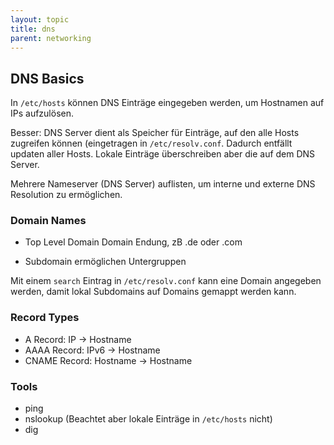 ```yaml
---
layout: topic
title: dns
parent: networking
---
```


## DNS Basics

In ``/etc/hosts`` können DNS Einträge eingegeben werden, um Hostnamen auf IPs aufzulösen.

Besser: DNS Server dient als Speicher für Einträge, auf den alle Hosts zugreifen können (eingetragen in ``/etc/resolv.conf``. Dadurch entfällt updaten aller Hosts.
Lokale Einträge überschreiben aber die auf dem DNS Server.

Mehrere Nameserver (DNS Server) auflisten, um interne und externe DNS Resolution zu ermöglichen.

### Domain Names

- Top Level Domain
  Domain Endung, zB .de oder .com
  
- Subdomain 
  ermöglichen Untergruppen

Mit einem ``search`` Eintrag in ``/etc/resolv.conf`` kann eine Domain angegeben werden, damit lokal Subdomains auf Domains gemappt werden kann.

### Record Types

- A Record: IP -> Hostname
- AAAA Record: IPv6 -> Hostname
- CNAME Record: Hostname -> Hostname

### Tools

- ping
- nslookup (Beachtet aber lokale Einträge in ``/etc/hosts`` nicht)
- dig
